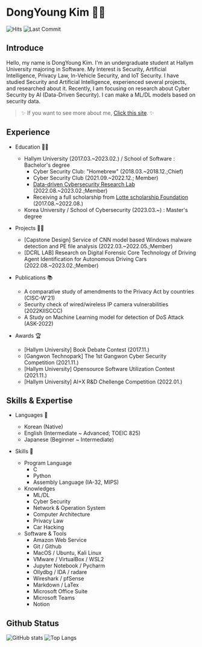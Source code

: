 # DongYoung Kim 👨‍💻

![Hits](https://img.shields.io/jsdelivr/gh/hy/op2gs2/Resume?color=Hits&label=Hits)
![Last Commit](https://img.shields.io/github/last-commit/op2gs2/Resume)

## Introduce 
Hello, my name is DongYoung Kim. I'm an undergraduate student at Hallym University majoring in Software. My Interest is Security, Artificial Intelligence, Privacy Law, In-Vehicle Security, and IoT Security. I have studied Security and Artificial Intelligence, experienced several projects, and researched about it. Recently, I am focusing on research about Cyber Security by AI (Data-Driven Security). I can make a ML/DL models based on security data. </br> 

> ✨ If you want to see more about me, [Click this site](https://www.linkedin.com/in/%EB%8F%99%EC%98%81-%EA%B9%80-58a936221/). ✨

## Experience

- Education 👨‍🎓
    - Hallym University (2017.03.~2023.02.) / School of Software : Bachelor's degree
        - Cyber Security Club: "Homebrew" (2018.03.~2018.12.;Chief)
        - Cyber Security Club (2021.09.~2022.12.; Member)
        - [Data-driven Cybersecurity Research Lab](https://sites.google.com/view/dcr-cybersec/) (2022.08.~2023.02.;Member)
        - Receiving a full scholarship from [Lotte scholarship Foundation](https://www.lottefoundation.or.kr/) (2017.08.~2022.08.)
    - Korea University / School of Cybersecurity (2023.03.~) : Master's degree

- Projects 👨‍🔬
    - [Capstone Design] Service of CNN model based Windows malware detection  and PE file analysis (2022.03.~2022.05.;Member)
    - [DCRL LAB] Research on Digital Forensic Core Technology of Driving Agent Identification for Autonomous Driving Cars (2022.08.~2023.02.;Member)

- Publications 📚
    - A comparative study of amendments to the Privacy Act by countries (CISC-W'21)
    - Security check of wired/wireless IP camera vulnerabilities (2022KIISCCC)
    - A Study on Machine Learning  model for detection of DoS Attack (ASK-2022)

- Awards 🏆
    - [Hallym University] Book Debate Contest (2017.11.)
    - [Gangwon Technopark] The 1st Gangwon Cyber Security Competition (2021.11.)
    - [Hallym University] Opensource Software Utilization Contest (2021.11.)
    - [Hallym University] AI+X R&D Chellenge Competition (2022.01.)

## Skills & Expertise

- Languages 📝
    - Korean (Native)
    - English (Intermediate ~ Advanced; TOEIC 825)
    - Japanese (Beginner ~ Intermediate)

- Skills 🧰
    - Program Language
        - C
        - Python
        - Assembly Language (IA-32, MIPS)
    - Knowledges
        - ML/DL
        - Cyber Security
        - Network & Operation System
        - Computer Architecture
        - Privacy Law
        - Car Hacking
    - Software & Tools
        - Amazon Web Service
        - Git / Github
        - MacOS / Ubuntu, Kali Linux
        - VMware / VirtualBox / WSL2
        - Jupyter Notebook / Pycharm
        - Ollydbg / IDA / radare
        - Wireshark / pfSense
        - Markdown / LaTex
        - Microsoft Office Suite
        - Microsoft Teams
        - Notion

## Github Status
![GitHub stats](https://github-readme-stats.vercel.app/api?username=op2gs2&theme=tokyonight&hide=issues)
![Top Langs](https://github-readme-stats.vercel.app/api/top-langs/?username=op2gs2&layout=compact&theme=tokyonight)
